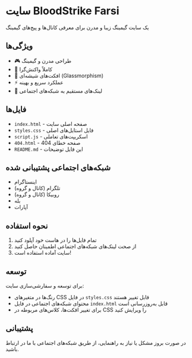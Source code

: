 # سایت BloodStrike Farsi

یک سایت گیمینگ زیبا و مدرن برای معرفی کانال‌ها و پیج‌های گیمینگ

## ویژگی‌ها

- 🎮 طراحی مدرن و گیمینگ
- 📱 کاملاً واکنش‌گرا
- 🎨 افکت‌های شیشه‌ای (Glassmorphism)
- ⚡ عملکرد سریع و بهینه
- 🔗 لینک‌های مستقیم به شبکه‌های اجتماعی

## فایل‌ها

- `index.html` - صفحه اصلی سایت
- `styles.css` - فایل استایل‌های اصلی
- `script.js` - اسکریپت‌های تعاملی
- `404.html` - صفحه خطای 404
- `README.md` - این فایل توضیحات

## شبکه‌های اجتماعی پشتیبانی شده

- اینستاگرام
- تلگرام (کانال و گروه)
- روبیکا (کانال و گروه)
- بله
- آپارات

## نحوه استفاده

1. تمام فایل‌ها را در هاست خود آپلود کنید
2. از صحت لینک‌های شبکه‌های اجتماعی اطمینان حاصل کنید
3. سایت آماده استفاده است!

## توسعه

برای توسعه و سفارشی‌سازی سایت:

- رنگ‌ها در متغیرهای CSS در فایل `styles.css` قابل تغییر هستند
- محتوای شبکه‌های اجتماعی در فایل `index.html` قابل به‌روزرسانی است
- برای تغییر افکت‌ها، کلاس‌های مربوطه در CSS را ویرایش کنید

## پشتیبانی

در صورت بروز مشکل یا نیاز به راهنمایی، از طریق شبکه‌های اجتماعی با ما در ارتباط باشید.
